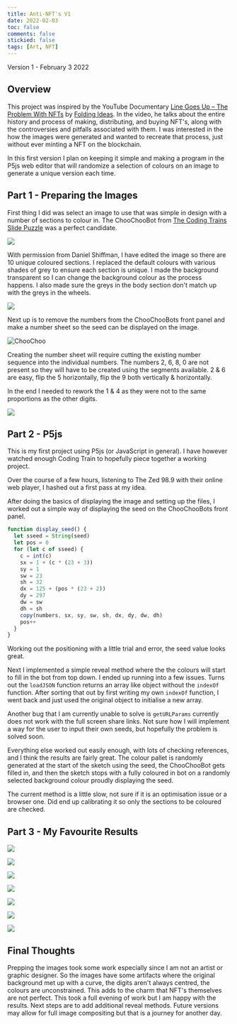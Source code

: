 ```yaml
---
title: Anti-NFT's V1
date: 2022-02-03
toc: false
comments: false
stickied: false
tags: [Art, NFT]
---
```

Version 1 - February 3 2022

## Overview
This project was inspired by the YouTube Documentary [Line Goes Up – The Problem With NFTs](https://www.youtube.com/watch?v=YQ_xWvX1n9g) by [Folding Ideas](https://www.youtube.com/channel/UCyNtlmLB73-7gtlBz00XOQQ). In the video, he talks about the entire history and process of making, distributing, and buying NFT's, along with the controversies and pitfalls associated with them. I was interested in the how the images were generated and wanted to recreate that process, just without ever minting a NFT on the blockchain.

In this first version I plan on keeping it simple and making a program in the P5js web editor that will randomize a selection of colours on an image to generate a unique version each time. 

## Part 1 - Preparing the Images
First thing I did was select an image to use that was simple in design with a number of sections to colour in. The ChooChooBot from [The Coding Trains Slide Puzzle](https://www.youtube.com/watch?v=uQZLzhrzEs4&t=1050s) was a perfect candidate.

![](../assets/img/choochoobot.png)

With permission from Daniel Shiffman, I have edited the image so there are 10 unique coloured sections. I replaced the default colours with various shades of grey to ensure each section is unique. I made the background transparent so I can change the background colour as the process happens. I also made sure the greys in the body section don't match up with the greys in the wheels.

![](../assets/img/choochoobot2%201.png)

Next up is to remove the numbers from the ChooChooBots front panel and make a number sheet so the seed can be displayed on the image.

![](../assets/img/choochoobot%20clean.png "ChooChoo")

Creating the number sheet will require cutting the existing number sequence into the individual numbers. The numbers 2, 6, 8, 0 are not present so they will have to be created using the segments available. 2 & 6 are easy, flip the 5 horizontally, flip the 9 both vertically & horizontally.

In the end I needed to rework the 1 & 4 as they were not to the same proportions as the other digits.

![](../assets/img/Numbers.png)

## Part 2 - P5js

This is my first project using P5js (or JavaScript in general). I have however watched enough Coding Train to hopefully piece together a working project.

Over the course of a few hours, listening to The Zed 98.9 with their online web player, I hashed out a first pass at my idea. 

After doing the basics of displaying the image and setting up the files, I worked out a simple way of displaying the seed on the ChooChooBots front panel.

```javascript
function display_seed() {
  let sseed = String(seed)
  let pos = 0
  for (let c of sseed) {
    c = int(c)
    sx = 1 + (c * (23 + 3))
    sy = 1
    sw = 23
    sh = 32
    dx = 125 + (pos * (23 + 2))
    dy = 297
    dw = sw
    dh = sh
    copy(numbers, sx, sy, sw, sh, dx, dy, dw, dh)
    pos++
  }
}
```

Working out the positioning with a little trial and error, the seed value looks great.

Next I implemented a simple reveal method where the the colours will start to fill in the bot from top down. I ended up running into a few issues. Turns out the `loadJSON` function returns an array like object without the `indexOf` function. After sorting that out by first writing my own `indexOf` function, I went back and just used the original object to initialise a new array.

Another bug that I am currently unable to solve is `getURLParams` currently does not work with the full screen share links. Not sure how I will implement a way for the user to input their own seeds, but hopefully the problem is solved soon.

Everything else worked out easily enough, with lots of checking references, and I think the results are fairly great. The colour pallet is randomly generated at the start of the sketch using the seed, the ChooChooBot gets filled in, and then the sketch stops with a fully coloured in bot on a randomly selected background colour proudly displaying the seed.

The current method is a little slow, not sure if it is an optimisation issue or a browser one. Did end up calibrating it so only the sections to be coloured are checked.

## Part 3 - My Favourite Results
![](../assets/img/ChooChooBot%20-%20244089.png)

![](../assets/img/ChooChooBot%20-%2038219.png)

![](../assets/img/ChooChooBot%20-%20149503.png)

![](../assets/img/ChooChooBot%20-%20280222.png)

![](../assets/img/ChooChooBot%20-%20487421.png)

![](../assets/img/ChooChooBot%20-%20753634.png)

![](../assets/img/ChooChooBot%20-%20917704.png)

## Final Thoughts
Prepping the images took some work especially since I am not an artist or graphic designer. So the images have some artifacts where the original background met up with a curve, the digits aren't always centred, the colours are unconstrained. This adds to the charm that NFT's themselves are not perfect. This took a full evening of work but I am happy with the results. Next steps are to add additional reveal methods. Future versions may allow for full image compositing but that is a journey for another day.